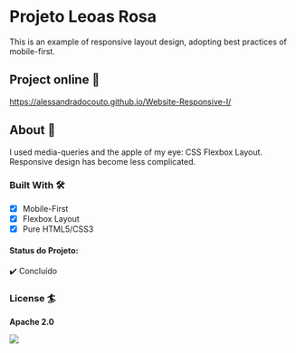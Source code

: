 # Projeto Leoas Rosa

This is an example of responsive layout design, adopting best practices of mobile-first.

## Project online 🚀

https://alessandradocouto.github.io/Website-Responsive-I/

## About 🎲

I used media-queries and the apple of my eye: CSS Flexbox Layout. Responsive design has become less complicated.

### Built With 🛠

- [x] Mobile-First
- [x] Flexbox Layout
- [x] Pure HTML5/CSS3

#### Status do Projeto: 

:heavy_check_mark: Concluído

### License 🏄

**Apache 2.0**

<img src="images/Template-index-html.png">
